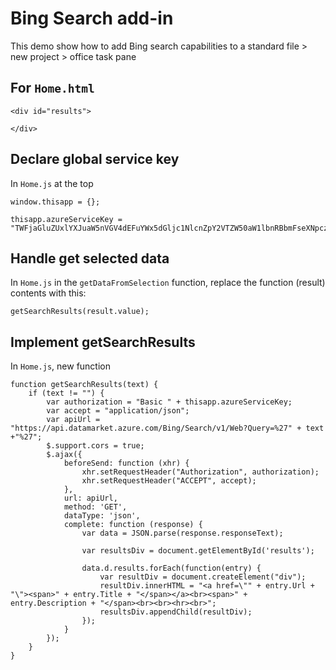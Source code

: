 
# Bing Search add-in
This demo show how to add Bing search capabilities to a standard file > new project > office task pane
 
## For `Home.html`
```
<div id="results">

</div>
```
 
## Declare global service key

In `Home.js` at the top
```
window.thisapp = {};

thisapp.azureServiceKey = "TWFjaGluZUxlYXJuaW5nVGV4dEFuYWx5dGljc1NlcnZpY2VTZW50aW1lbnRBbmFseXNpczp2QUsxMkxkWWNaN21QQnFlQ3VMVFZrQVBIQVZ6MGw1ZkpXbFZpbTVUSEJzPSA=";
```

## Handle get selected data

In `Home.js` in the `getDataFromSelection` function, replace the function (result) contents with this:
```
getSearchResults(result.value);
```

## Implement getSearchResults

In `Home.js`, new function
```
function getSearchResults(text) {
    if (text != "") {
        var authorization = "Basic " + thisapp.azureServiceKey;
        var accept = "application/json";
        var apiUrl = "https://api.datamarket.azure.com/Bing/Search/v1/Web?Query=%27" + text +"%27";
        $.support.cors = true;
        $.ajax({
            beforeSend: function (xhr) {
                xhr.setRequestHeader("Authorization", authorization);
                xhr.setRequestHeader("ACCEPT", accept);
            },
            url: apiUrl,
            method: 'GET',
            dataType: 'json',
            complete: function (response) {
                var data = JSON.parse(response.responseText);

                var resultsDiv = document.getElementById('results'); 

                data.d.results.forEach(function(entry) {
                    var resultDiv = document.createElement("div");
                    resultDiv.innerHTML = "<a href=\"" + entry.Url + "\"><span>" + entry.Title + "</span></a><br><span>" + entry.Description + "</span><br><br><hr><br>";
                    resultsDiv.appendChild(resultDiv);
                });
            }
        });
    }
}
```